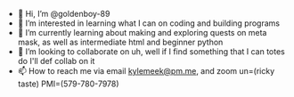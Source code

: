 - 👋 Hi, I’m @goldenboy-89
- 👀 I’m interested in learning what I can on coding and building programs
- 🌱 I’m currently learning about making and exploring quests on meta mask, as well as intermediate html and beginner python
- 💞️ I’m looking to collaborate on uh, well if I find something that I can totes do I'll def collab on it
- 📫 How to reach me via email kylemeek@pm.me, and zoom un=(ricky taste) PMI=(579-780-7978)


<!---
goldenboy-89/goldenboy-89 is a ✨ special ✨ repository because its `README.md` (this file) appears on your GitHub profile.
You can click the Preview link to take a look at your changes.
--->
